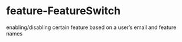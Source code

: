 # feature-FeatureSwitch
enabling/disabling certain feature based on a user’s email and feature names

